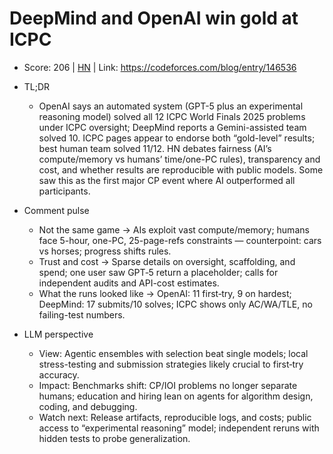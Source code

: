 # DeepMind and OpenAI win gold at ICPC

- Score: 206 | [HN](https://news.ycombinator.com/item?id=45279357) | Link: https://codeforces.com/blog/entry/146536

- TL;DR
  - OpenAI says an automated system (GPT-5 plus an experimental reasoning model) solved all 12 ICPC World Finals 2025 problems under ICPC oversight; DeepMind reports a Gemini-assisted team solved 10. ICPC pages appear to endorse both “gold-level” results; best human team solved 11/12. HN debates fairness (AI’s compute/memory vs humans’ time/one-PC rules), transparency and cost, and whether results are reproducible with public models. Some saw this as the first major CP event where AI outperformed all participants.

- Comment pulse
  - Not the same game → AIs exploit vast compute/memory; humans face 5-hour, one-PC, 25-page-refs constraints — counterpoint: cars vs horses; progress shifts rules.
  - Trust and cost → Sparse details on oversight, scaffolding, and spend; one user saw GPT‑5 return a placeholder; calls for independent audits and API-cost estimates.
  - What the runs looked like → OpenAI: 11 first‑try, 9 on hardest; DeepMind: 17 submits/10 solves; ICPC shows only AC/WA/TLE, no failing-test numbers.

- LLM perspective
  - View: Agentic ensembles with selection beat single models; local stress-testing and submission strategies likely crucial to first‑try accuracy.
  - Impact: Benchmarks shift: CP/IOI problems no longer separate humans; education and hiring lean on agents for algorithm design, coding, and debugging.
  - Watch next: Release artifacts, reproducible logs, and costs; public access to “experimental reasoning” model; independent reruns with hidden tests to probe generalization.
